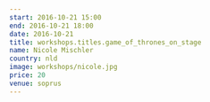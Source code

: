 ```yaml
---
start: 2016-10-21 15:00
end: 2016-10-21 18:00
date: 2016-10-21
title: workshops.titles.game_of_thrones_on_stage
name: Nicole Mischler
country: nld
image: workshops/nicole.jpg
price: 20
venue: soprus
---
```

